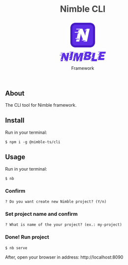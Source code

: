 <h1 align="center" style="color: #444">
	<p>Nimble CLI</p>
</h1>
<p align="center">
	<img align="center" src="nimble_icon.png" alt="nimble" width="80px"/>
</p>

<p align="center" style="color: #777">
	<img align="center" src="logo.png" alt="nimble"/>
	<p align="center">Framework</p>
</p>
<br>

## About
The CLI tool for Nimble framework.

## Install
Run in your terminal:
```shell
$ npm i -g @nimble-ts/cli
```

## Usage
Run in your terminal:
```shell
$ nb
```

### Confirm
```shell
? Do you want create new Nimble project? (Y/n) 
```

### Set project name and confirm
```shell
? What is name of the your project? (ex.: my-project) 
```

### Done! Run project
```shell
$ nb serve
```
After, open your browser in address: http://localhost:8090
